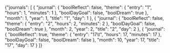 {"journals": [
    {
        "journal": {
            "boolReflect": false,
            "theme": {
                "entry": "1",
                "hours": 1,
                "minutes": 1
            },
            "boolDayGoal": false,
            "boolDream": true
        },
        "month": 1,
        "year": 1,
        "title": "1",
        "day": 1
    },
    {
        "journal": {
            "boolReflect": false,
            "theme": {
                "entry": "2",
                "hours": 2,
                "minutes": 2
            },
            "boolDayGoal": false,
            "boolDream": true
        },
        "month": 2,
        "year": 2,
        "title": "2",
        "day": 2
    },
    {
        "journal": {
            "boolReflect": true,
            "theme": {
                "entry": "17\t",
                "hours": 17,
                "minutes": 17
            },
            "boolDayGoal": false,
            "boolDream": false
        },
        "month": 10,
        "year": 17,
        "title": "17",
        "day": 17
    }
]}